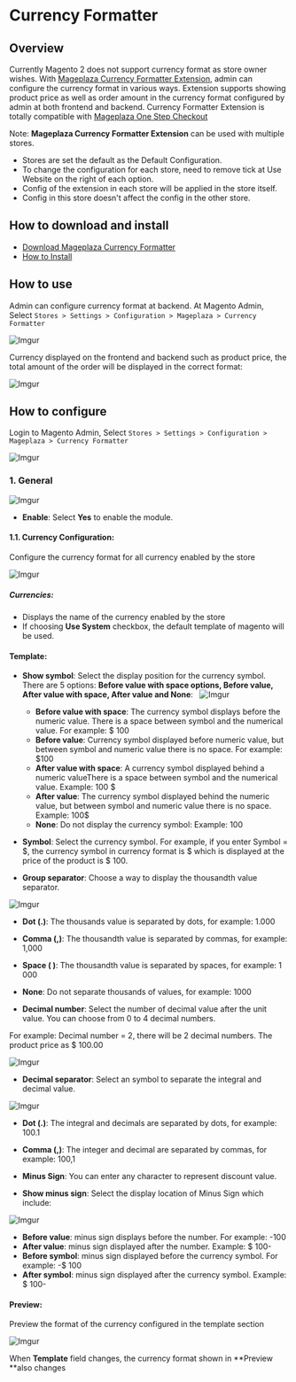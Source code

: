 # Currency Formatter

## Overview

Currently Magento 2 does not support currency format as store owner wishes. With [Mageplaza Currency Formatter Extension](https://www.mageplaza.com/magento-2-currency-formatter/), admin can configure the currency format in various ways. Extension supports showing product price as well as order amount in the currency format configured by admin at both frontend and backend. Currency Formatter Extension is totally compatible with [Mageplaza One Step Checkout](https://www.mageplaza.com/magento-2-one-step-checkout-extension/)

Note: **Mageplaza Currency Formatter Extension** can be used with multiple stores. 
- Stores are set the default as the Default Configuration.
- To change the configuration for each store, need to remove tick at Use Website on the right of each option.
- Config of the extension in each store will be applied in the store itself.
- Config in this store doesn't affect the config in the other store.

## How to download and install

- [Download Mageplaza Currency Formatter](https://www.mageplaza.com/magento-2-currency-formatter/)
- [How to Install](https://www.mageplaza.com/install-magento-2-extension/)


## How to use

Admin can configure currency format at backend. At Magento Admin, Select `Stores > Settings > Configuration > Mageplaza > Currency Formatter`

![Imgur](https://i.imgur.com/qoUJX10.png)

Currency displayed on the frontend and backend such as product price, the total amount of the order will be displayed in the correct format:

![Imgur](https://i.imgur.com/1lsbwwR.png)

## How to configure

Login to Magento Admin, Select `Stores > Settings > Configuration > Mageplaza > Currency Formatter`

![Imgur](https://i.imgur.com/oSNg634.png)

### 1. General

![Imgur](https://i.imgur.com/KyTEwDP.png)

- **Enable**: Select **Yes** to enable the module.

#### 1.1. Currency Configuration:

Configure the currency format for all currency enabled by the store

![Imgur](https://i.imgur.com/8fPGUGE.png)


##### Currencies:
- Displays the name of the currency enabled by the store
- If choosing **Use System** checkbox, the default template of magento will be used.

#### Template:

- **Show symbol**: Select the display position for the currency symbol. There are 5 options: **Before value with space options, Before value, After value with space, After value and None**:
 
 ![Imgur](https://i.imgur.com/ODbN10i.png)
   - **Before value with space**: The currency symbol displays before the numeric value. There is a space between symbol and the numerical value. For example: $ 100
  - **Before value**: Currency symbol displayed before numeric value, but between symbol and numeric value there is no space. For example: $100
  - **After value with space**: A currency symbol displayed behind a numeric valueThere is a space between symbol and the numerical value. Example: 100 $
  - **After value**: The currency symbol displayed behind the numeric value, but between symbol and numeric value there is no space. Example: 100$
  - **None**: Do not display the currency symbol: Example: 100
  
- **Symbol**: Select the currency symbol. For example, if you enter Symbol = $, the currency symbol in currency format is $ which is displayed at the price of the product is $ 100.

- **Group separator**: Choose a way to display the thousandth value separator.

![Imgur](https://i.imgur.com/NdcShEr.png)
  - **Dot (.)**: The thousands value is separated by dots, for example: 1.000
  - **Comma (,)**: The thousandth value is separated by commas, for example: 1,000
  - **Space ( )**: The thousandth value is separated by spaces, for example: 1 000
  - **None**: Do not separate thousands of values, for example: 1000

- **Decimal number**: Select the number of decimal value after the unit value. You can choose from 0 to 4 decimal numbers.

For example: Decimal number = 2, there will be 2 decimal numbers. The product price as $ 100.00

![Imgur](https://i.imgur.com/oja1BLv.png)

- **Decimal separator**: Select an symbol to separate the integral and decimal value.

![Imgur](https://i.imgur.com/cTOSFoR.png)
  - **Dot (.)**: The integral and decimals are separated by dots, for example: 100.1
  - **Comma (,)**: The integer and decimal are separated by commas, for example: 100,1

- **Minus Sign**: You can enter any character to represent discount value.

- **Show minus sign**: Select the display location of Minus Sign which include:

![Imgur](https://i.imgur.com/tX6ghfO.png)
  - **Before value**: minus sign displays before the number. For example: -100
  - **After value**: minus sign displayed after the number. Example: $ 100-
  - **Before symbol**: minus sign displayed before the currency symbol. For example: -$ 100
  - **After symbol**: minus sign displayed after the currency symbol. Example: $ 100-
  
#### Preview:

Preview the format of the currency configured in the template section

![Imgur](https://i.imgur.com/xgTsRM7.png)

When **Template** field changes, the currency format shown in **Preview **also changes
